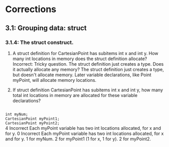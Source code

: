 # Corrections
## 3.1: Grouping data: struct
### 3.1.4: The struct construct.
1) A struct definition for CartesianPoint has subitems int x and int y. 
How many int locations in memory does the struct definition allocate?
Incorrect: Tricky question. The struct definition just creates a type. Does it actually allocate any memory?
The struct definition just creates a type, but doesn't allocate memory. Later variable declarations, like Point myPoint, will allocate memory locations.


2) If struct definition CartesianPoint has subitems int x and int y, how many total int locations in memory are allocated for these variable declarations?
<code>
int myNum;
CartesianPoint myPoint1; 
CartesianPoint myPoint2;
</code>
4 Incorrect Each myPoint variable has two int locations allocated, for x and for y.
0 Incorrect Each myPoint variable has two int locations allocated, for x and for y.
1 for myNum. 
2 for myPoint1 (1 for x, 1 for y). 
2 for myPoint2.
